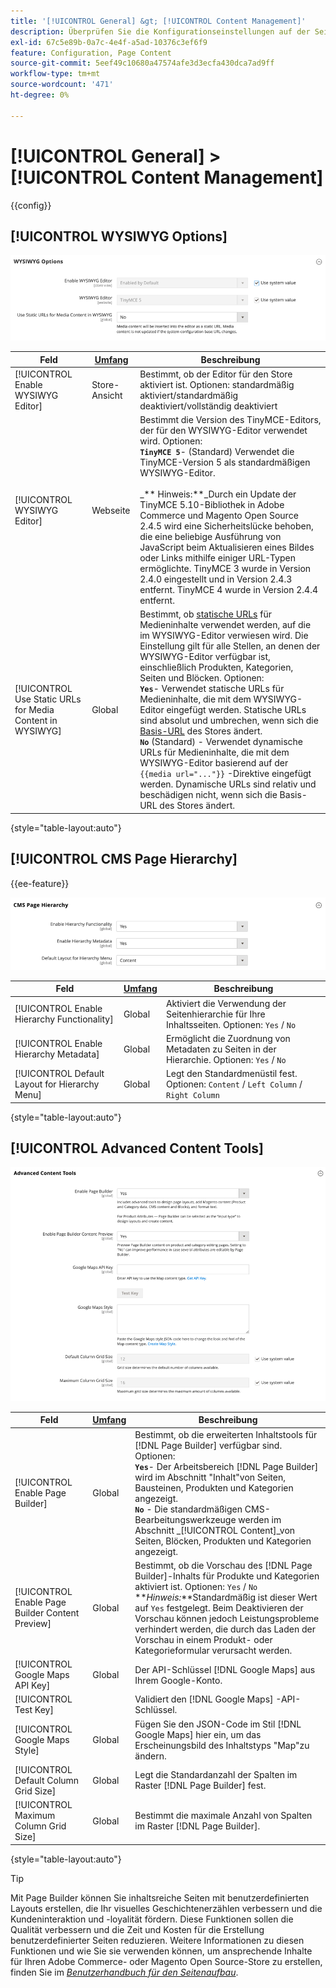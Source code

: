 ```yaml
---
title: '[!UICONTROL General] &gt; [!UICONTROL Content Management]'
description: Überprüfen Sie die Konfigurationseinstellungen auf der Seite [!UICONTROL General] &gt; [!UICONTROL Content Management] des Commerce-Administrators.
exl-id: 67c5e89b-0a7c-4e4f-a5ad-10376c3ef6f9
feature: Configuration, Page Content
source-git-commit: 5eef49c10680a47574afe3d3ecfa430dca7ad9ff
workflow-type: tm+mt
source-wordcount: '471'
ht-degree: 0%

---
```


# [!UICONTROL General] > [!UICONTROL Content Management]

{{config}}

## [!UICONTROL WYSIWYG Options]

![WYSIWYG-Optionen](./assets/content-management-wysiwyg-options.png)<!-- zoom -->

<!-- [WYSIWYG Options](https://docs.magento.com/user-guide/cms/editor.html) -->

| Feld | [Umfang](../../getting-started/websites-stores-views.md#scope-settings) | Beschreibung |
|--- |--- |--- |
| [!UICONTROL Enable WYSIWYG Editor] | Store-Ansicht | Bestimmt, ob der Editor für den Store aktiviert ist. Optionen: standardmäßig aktiviert/standardmäßig deaktiviert/vollständig deaktiviert |
| [!UICONTROL WYSIWYG Editor] | Webseite | Bestimmt die Version des TinyMCE-Editors, der für den WYSIWYG-Editor verwendet wird. Optionen: <br/>**`TinyMCE 5`**- (Standard) Verwendet die TinyMCE-Version 5 als standardmäßigen WYSIWYG-Editor.<br><br>_** Hinweis:**_Durch ein Update der TinyMCE 5.10-Bibliothek in Adobe Commerce und Magento Open Source 2.4.5 wird eine Sicherheitslücke behoben, die eine beliebige Ausführung von JavaScript beim Aktualisieren eines Bildes oder Links mithilfe einiger URL-Typen ermöglichte. TinyMCE 3 wurde in Version 2.4.0 eingestellt und in Version 2.4.3 entfernt. TinyMCE 4 wurde in Version 2.4.4 entfernt. |
| [!UICONTROL Use Static URLs for Media Content in WYSIWYG] | Global | Bestimmt, ob [statische URLs](../../content-design/catalog-urls-dynamic-media.md) für Medieninhalte verwendet werden, auf die im WYSIWYG-Editor verwiesen wird. Die Einstellung gilt für alle Stellen, an denen der WYSIWYG-Editor verfügbar ist, einschließlich Produkten, Kategorien, Seiten und Blöcken. Optionen: <br/>**`Yes`**- Verwendet statische URLs für Medieninhalte, die mit dem WYSIWYG-Editor eingefügt werden. Statische URLs sind absolut und umbrechen, wenn sich die [Basis-URL](../../stores-purchase/store-urls.md) des Stores ändert.<br/>**`No`** (Standard) - Verwendet dynamische URLs für Medieninhalte, die mit dem WYSIWYG-Editor basierend auf der `{{media url="..."}}` -Direktive eingefügt werden. Dynamische URLs sind relativ und beschädigen nicht, wenn sich die Basis-URL des Stores ändert. |

{style="table-layout:auto"}

## [!UICONTROL CMS Page Hierarchy]

{{ee-feature}}

![CMS-Seitenhierarchie](./assets/content-management-cms-page-hierarchy.png)<!-- zoom -->

<!--[CMS Page Hierarchy](https://docs.magento.com/user-guide/cms/page-hierarchy.html) -->

| Feld | [Umfang](../../getting-started/websites-stores-views.md#scope-settings) | Beschreibung |
|--- |--- |--- |
| [!UICONTROL Enable Hierarchy Functionality] | Global | Aktiviert die Verwendung der Seitenhierarchie für Ihre Inhaltsseiten. Optionen: `Yes` / `No` |
| [!UICONTROL Enable Hierarchy Metadata] | Global | Ermöglicht die Zuordnung von Metadaten zu Seiten in der Hierarchie. Optionen: `Yes` / `No` |
| [!UICONTROL Default Layout for Hierarchy Menu] | Global | Legt den Standardmenüstil fest. Optionen: `Content` / `Left Column` / `Right Column` |

{style="table-layout:auto"}

## [!UICONTROL Advanced Content Tools]

![Erweiterte Content-Tools](./assets/content-management-advanced-content-tools.png)<!-- zoom -->

<!-- [Advanced Content Tools](https://docs.magento.com/user-guide/cms/page-builder-workspace.html) -->

| Feld | [Umfang](../../getting-started/websites-stores-views.md#scope-settings) | Beschreibung |
|--- |--- |--- |
| [!UICONTROL Enable Page Builder] | Global | Bestimmt, ob die erweiterten Inhaltstools für [!DNL Page Builder] verfügbar sind. Optionen: <br/>**`Yes`**- Der Arbeitsbereich [!DNL Page Builder] wird im Abschnitt &quot;Inhalt&quot;von Seiten, Bausteinen, Produkten und Kategorien angezeigt.<br/>**`No`** - Die standardmäßigen CMS-Bearbeitungswerkzeuge werden im Abschnitt _[!UICONTROL Content]_von Seiten, Blöcken, Produkten und Kategorien angezeigt. |
| [!UICONTROL Enable Page Builder Content Preview] | Global | Bestimmt, ob die Vorschau des [!DNL Page Builder]-Inhalts für Produkte und Kategorien aktiviert ist. Optionen: `Yes` / `No` <br/>**_Hinweis:_**Standardmäßig ist dieser Wert auf `Yes` festgelegt. Beim Deaktivieren der Vorschau können jedoch Leistungsprobleme verhindert werden, die durch das Laden der Vorschau in einem Produkt- oder Kategorieformular verursacht werden. |
| [!UICONTROL Google Maps API Key] | Global | Der API-Schlüssel [!DNL Google Maps] aus Ihrem Google-Konto. |
| [!UICONTROL Test Key] |  | Validiert den [!DNL Google Maps] -API-Schlüssel. |
| [!UICONTROL Google Maps Style] | Global | Fügen Sie den JSON-Code im Stil [!DNL Google Maps] hier ein, um das Erscheinungsbild des Inhaltstyps &quot;Map&quot;zu ändern. |
| [!UICONTROL Default Column Grid Size] | Global | Legt die Standardanzahl der Spalten im Raster [!DNL Page Builder] fest. |
| [!UICONTROL Maximum Column Grid Size] | Global | Bestimmt die maximale Anzahl von Spalten im Raster [!DNL Page Builder]. |

{style="table-layout:auto"}

>[!TIP]
>
>Mit Page Builder können Sie inhaltsreiche Seiten mit benutzerdefinierten Layouts erstellen, die Ihr visuelles Geschichtenerzählen verbessern und die Kundeninteraktion und -loyalität fördern. Diese Funktionen sollen die Qualität verbessern und die Zeit und Kosten für die Erstellung benutzerdefinierter Seiten reduzieren. Weitere Informationen zu diesen Funktionen und wie Sie sie verwenden können, um ansprechende Inhalte für Ihren Adobe Commerce- oder Magento Open Source-Store zu erstellen, finden Sie im [_Benutzerhandbuch für den Seitenaufbau_](../../page-builder/guide-overview.md).
